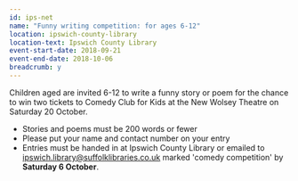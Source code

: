 ```yaml
---
id: ips-net
name: "Funny writing competition: for ages 6-12"
location: ipswich-county-library
location-text: Ipswich County Library
event-start-date: 2018-09-21
event-end-date: 2018-10-06
breadcrumb: y
---
```


Children aged are invited 6-12 to write a funny story or poem for the chance to win two tickets to Comedy Club for Kids at the New Wolsey Theatre on Saturday 20 October.

* Stories and poems must be 200 words or fewer
* Please put your name and contact number on your entry
* Entries must be handed in at Ipswich County Library or emailed to ipswich.library@suffolklibraries.co.uk marked 'comedy competition' by **Saturday 6 October**.
